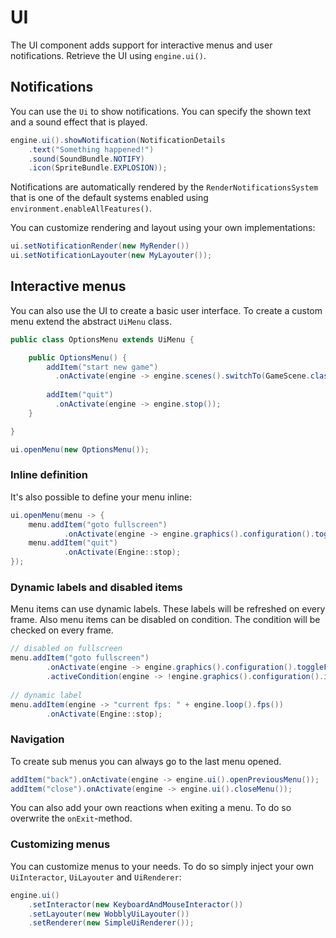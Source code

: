 # UI

The UI component adds support for interactive menus and user notifications.
Retrieve the UI using `engine.ui()`.

## Notifications

You can use the `Ui` to show notifications.
You can specify the shown text and a sound effect that is played.

``` java
engine.ui().showNotification(NotificationDetails
    .text("Something happened!")
    .sound(SoundBundle.NOTIFY)
    .icon(SpriteBundle.EXPLOSION));
```

Notifications are automatically rendered by the `RenderNotificationsSystem` that is one of the default systems enabled using `environment.enableAllFeatures()`.

You can customize rendering and layout using your own implementations:

``` java
ui.setNotificationRender(new MyRender())
ui.setNotificationLayouter(new MyLayouter());
```

## Interactive menus

You can also use the UI to create a basic user interface.
To create a custom menu extend the abstract `UiMenu` class.

``` java title="OptionsMenu.java"
public class OptionsMenu extends UiMenu {

    public OptionsMenu() {
        addItem("start new game")
          .onActivate(engine -> engine.scenes().switchTo(GameScene.class));
          
        addItem("quit")
          .onActivate(engine -> engine.stop());
    }

}
```

``` java
ui.openMenu(new OptionsMenu());
```

### Inline definition

It's also possible to define your menu inline:

``` java title="InlineExample.java"
ui.openMenu(menu -> {
    menu.addItem("goto fullscreen")
            .onActivate(engine -> engine.graphics().configuration().toggleFullscreen());
    menu.addItem("quit")
            .onActivate(Engine::stop);
});
```

### Dynamic labels and disabled items

Menu items can use dynamic labels.
These labels will be refreshed on every frame.
Also menu items can be disabled on condition.
The condition will be checked on every frame.

``` java
// disabled on fullscreen
menu.addItem("goto fullscreen")
        .onActivate(engine -> engine.graphics().configuration().toggleFullscreen())
        .activeCondition(engine -> !engine.graphics().configuration().isFullscreen());
        
// dynamic label
menu.addItem(engine -> "current fps: " + engine.loop().fps())
        .onActivate(Engine::stop);
```

### Navigation

To create sub menus you can always go to the last menu opened.

``` java
addItem("back").onActivate(engine -> engine.ui().openPreviousMenu());
addItem("close").onActivate(engine -> engine.ui().closeMenu());
```

You can also add your own reactions when exiting a menu.
To do so overwrite the `onExit`-method.

### Customizing menus

You can customize menus to your needs.
To do so simply inject your own `UiInteractor`, `UiLayouter` and `UiRenderer`:

``` java
engine.ui()
    .setInteractor(new KeyboardAndMouseInteractor())
    .setLayouter(new WobblyUiLayouter())
    .setRenderer(new SimpleUiRenderer());
```